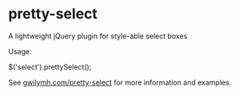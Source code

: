 pretty-select
=============

A lightweight jQuery plugin for style-able select boxes

Usage:

  $('select').prettySelect();

See [gwilymh.com/pretty-select](gwilymh.com/pretty-select) for more information and examples.